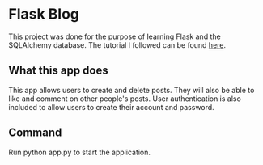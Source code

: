 # Flask Blog
This project was done for the purpose of learning Flask and the SQLAlchemy database. The tutorial I followed can be found [here](https://www.techwithtim.net/tutorials/flask/).

## What this app does
This app allows users to create and delete posts. They will also be able to like and comment on other people's posts. User authentication is also included to allow users to create their account and password.

## Command
Run python app.py to start the application.
